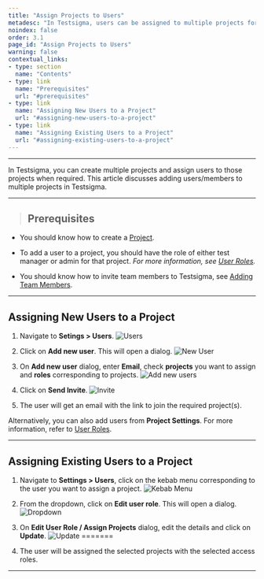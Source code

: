 ```yaml
---
title: "Assign Projects to Users"
metadesc: "In Testsigma, users can be assigned to multiple projects for better collaboration among the team | This article discusses how to add users to multiple projects in Testsigma application"
noindex: false
order: 3.1
page_id: "Assign Projects to Users"
warning: false
contextual_links:
- type: section
  name: "Contents"
- type: link
  name: "Prerequisites"
  url: "#prerequisites"
- type: link
  name: "Assigning New Users to a Project"
  url: "#assigning-new-users-to-a-project"
- type: link
  name: "Assigning Existing Users to a Project"
  url: "#assigning-existing-users-to-a-project"
---
```



---

In Testsigma, you can create multiple projects and assign users to those projects when required. This article discusses adding users/members to multiple projects in Testsigma.

---


> ## **Prerequisites**
>

- You should know how to create a [Project](https://testsigma.com/docs/projects/overview/). 
   

- To add a user to a project, you should have the role of either test manager or admin for that project. *For more information, see [User Roles](https://testsigma.com/docs/collaboration/users-roles/).*
   

- You should know how to invite team members to Testsigma, see [Adding Team Members](https://testsigma.com/docs/collaboration/invite-team-members/).


---

## **Assigning New Users to a Project**


1. Navigate to **Setings > Users**. 
![Users](https://s3.amazonaws.com/static-docs.testsigma.com/new_images/projects/applications/Assigning_New_Users_to_a_Project_1.png)


2. Click on **Add new user**. This will open a dialog. 
![New User](https://s3.amazonaws.com/static-docs.testsigma.com/new_images/projects/applications/Assigning_New_Users_to_a_Project_2.1.png)


3. On **Add new user** dialog, enter **Email**, check **projects** you want to assign and **roles** corresponding to projects. 
![Add new users](https://s3.amazonaws.com/static-docs.testsigma.com/new_images/projects/applications/Assigning_New_Users_to_a_Project_3.png)


4. Click on **Send Invite**.
![Invite](https://s3.amazonaws.com/static-docs.testsigma.com/new_images/projects/applications/Assigning_New_Users_to_a_Project_4.1.png)



5. The user will get an email with the link to join the required project(s).


Alternatively, you can also add users from **Project Settings**. For more information, refer to [User Roles](https://testsigma.com/docs/collaboration/users-roles/). 

---


## **Assigning Existing Users to a Project**


1. Navigate to **Settings > Users**, click on the kebab menu corresponding to the user you want to assign a project.
![Kebab Menu](https://s3.amazonaws.com/static-docs.testsigma.com/new_images/projects/applications/Assigning_Existing_Users_to_a_Project_1.png)


2. From the dropdown, click on **Edit user role**. This will open a dialog. 
![Dropdown](https://s3.amazonaws.com/static-docs.testsigma.com/new_images/projects/applications/Assigning_Existing_Users_to_a_Project_2.png)

3. On **Edit User Role / Assign Projects** dialog, edit the details and click on **Update**.
![Update](https://s3.amazonaws.com/static-docs.testsigma.com/new_images/projects/applications/Assigning_Existing_Users_to_a_Project_3.2.png)
=======

3. The user will be assigned the selected projects with the selected access roles.


---
